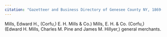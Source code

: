 ```yaml
---
citation: "Gazetteer and Business Directory of Genesee County NY, 1869-70, [ancestry.com](https://www.ancestry.com/imageviewer/collections/2469/41199_1220706242_4221-00194?treeid=&personid=&rc=&usePUB=true&_phsrc=GfK30&_phstart=successSource&pId=1440026982)."
---
```

Mills, Edward H., (Corfu,) E. H. Mills & Co.)
Mills, E. H. & Co. (Corfu,) (Edward H. Mills, Charles M. Pine and James M. Hillyer,) general merchants.